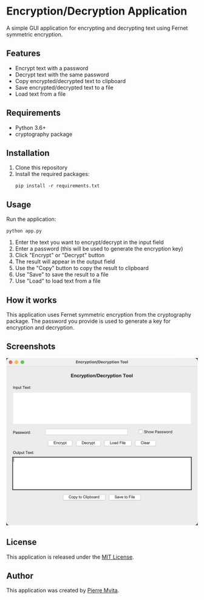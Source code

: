 # Encryption/Decryption Application

A simple GUI application for encrypting and decrypting text using Fernet symmetric encryption.

## Features

- Encrypt text with a password
- Decrypt text with the same password
- Copy encrypted/decrypted text to clipboard
- Save encrypted/decrypted text to a file
- Load text from a file

## Requirements

- Python 3.6+
- cryptography package

## Installation

1. Clone this repository
2. Install the required packages:
   ```
   pip install -r requirements.txt
   ```

## Usage

Run the application:
```
python app.py
```

1. Enter the text you want to encrypt/decrypt in the input field
2. Enter a password (this will be used to generate the encryption key)
3. Click "Encrypt" or "Decrypt" button
4. The result will appear in the output field
5. Use the "Copy" button to copy the result to clipboard
6. Use "Save" to save the result to a file
7. Use "Load" to load text from a file

## How it works

This application uses Fernet symmetric encryption from the cryptography package. The password you provide is used to generate a key for encryption and decryption.

## Screenshots

![Screenshot 1](./screenshots/Screenshot.png)

## License

This application is released under the [MIT License](https://choosealicense.com/licenses/mit/).

## Author

This application was created by [Pierre Mvita](https://github.com/pmvita).